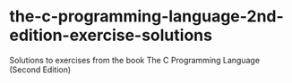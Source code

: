 # the-c-programming-language-2nd-edition-exercise-solutions
Solutions to exercises from the book The C Programming Language (Second Edition)
